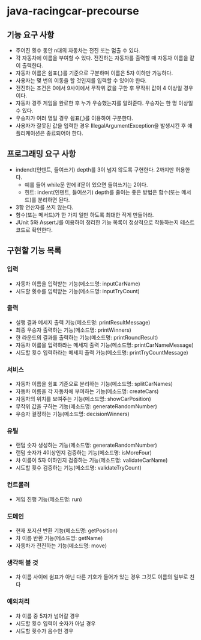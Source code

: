 # java-racingcar-precourse


## 기능 요구 사항
- 주어진 횟수 동안 n대의 자동차는 전진 또는 멈출 수 있다.
- 각 자동차에 이름을 부여할 수 있다. 전진하는 자동차를 출력할 때 자동차 이름을 같이 출력한다.
- 자동차 이름은 쉼표(,)를 기준으로 구분하며 이름은 5자 이하만 가능하다.
- 사용자는 몇 번의 이동을 할 것인지를 입력할 수 있어야 한다.
- 전진하는 조건은 0에서 9사이에서 무작위 값을 구한 후 무작위 값이 4 이상일 경우이다.
- 자동차 경주 게임을 완료한 후 누가 우승했는지를 알려준다. 우승자는 한 명 이상일 수 있다.
- 우승자가 여러 명일 경우 쉼표(,)를 이용하여 구분한다.
- 사용자가 잘못된 값을 입력한 경우 IllegalArgumentException을 발생시킨 후 애플리케이션은 종료되어야 한다.


## 프로그래밍 요구 사항
- indendt(인덴트, 들여쓰기) depth를 3이 넘지 않도록 구현한다. 2까지만 허용한다.
    - 예를 들어 while문 안에 if문이 있으면 들여쓰기는 2이다.
    - 힌트: indent(인덴트, 들여쓰기) depth를 줄이는 좋은 방법은 함수(또는 메서드)를 분리하면 된다.
- 3항 연산자를 쓰지 않는다.
- 함수(또는 메서드)가 한 가지 일만 하도록 최대한 작게 만들어라.
- JUnit 5와 AssertJ를 이용하여 정리한 기능 목록이 정상적으로 작동하는지 테스트 코드로 확인한다.

## 구현할 기능 목록

### 입력
- 자동차 이름을 입력받는 기능(메소드명: inputCarName)
- 시도할 횟수를 입력받는 기능(메소드명: inputTryCount)

### 출력
- 실행 결과 메세지 출력 기능(메소드명: printResultMessage)
- 최종 우승자 출력하는 기능(메소드명: printWinners)
- 한 라운드의 결과를 출력하는 기능(메소드명: printRoundResult)
- 자동차 이름을 입력하라는 메세지 출력 기능(메소드명: printCarNameMessage)
- 시도할 횟수 입력하라는 메세지 출력 가능(메소드명: printTryCountMessage)

### 서비스
- 자동차 이름을 쉼표 기준으로 분리하는 기능(메소드명: splitCarNames)
- 자동차 이름을 각 자동차에 부여하는 기능(메소드명: createCars)
- 자동차의 위치를 보여주는 기능(메소드명: showCarPosition)
- 무작위 값을 구하는 기능(메소드명: generateRandomNumber)
- 우승자 결정하는 기능(메소드명: decisionWinners)

### 유틸
- 랜덤 숫자 생성하는 기능(메소드명: generateRandomNumber)
- 랜덤 숫자가 4이상인지 검증하는 기능(메소드명: isMoreFour)
- 차 이름이 5자 이하인지 검증하는 기능(메소드명: validateCarName)
- 시도할 횟수 검증하는 기능(메소드명: validateTryCount)

### 컨트롤러
- 게임 진행 기능(메소드명: run)

### 도메인
- 현재 포지션 반환 기능(메소드명: getPosition)
- 차 이름 반환 기능(메소드명: getName)
- 자동차가 전진하는 기능(메소드명: move)

### 생각해 볼 것
- 차 이름 사이에 쉼표가 아닌 다른 기호가 들어가 있는 경우 그것도 이름의 일부로 친다

### 예외처리
- 차 이름 중 5자가 넘어갈 경우
- 시도할 횟수 입력이 숫자가 아닐 경우
- 시도할 횟수가 음수인 경우
